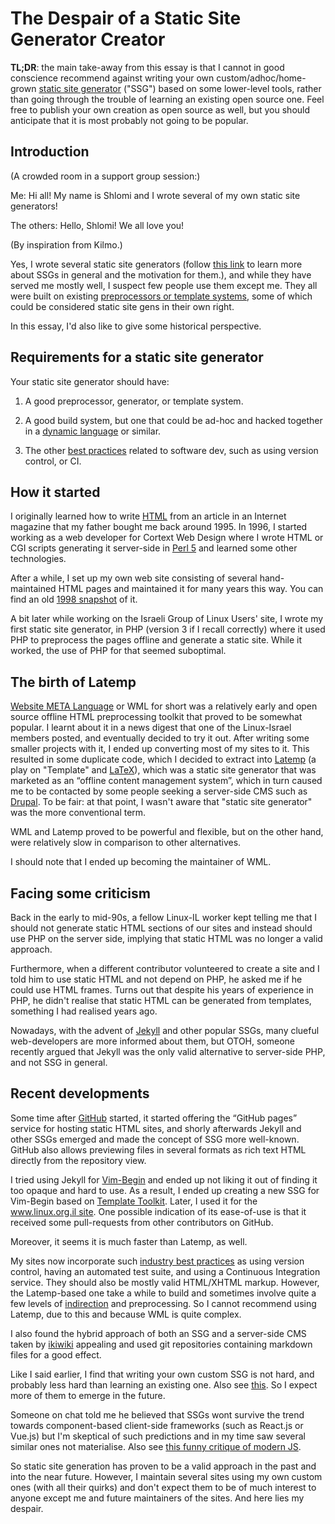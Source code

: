 # The Despair of a Static Site Generator Creator

**TL;DR**: the main take-away from this essay is that I cannot in good
conscience recommend against writing your own custom/adhoc/home-grown
[static site generator](https://davidwalsh.name/introduction-static-site-generators) ("SSG") based on some lower-level tools, rather than going through the trouble
of learning an existing open source one. Feel free to publish your own
creation as open
source as well, but you should anticipate that it is most probably not
going to be popular.

## Introduction

(A crowded room in a support group session:)

Me: Hi all! My name is Shlomi and I wrote several of my own static site generators!

The others: Hello, Shlomi! We all love you!

(By inspiration from Kilmo.)

Yes, I wrote several static site generators (follow [this link](https://davidwalsh.name/introduction-static-site-generators) to learn more about SSGs in general and the motivation for them.), and while they have served me mostly well, I suspect few
people use them except me. They all were built on existing
[preprocessors or template systems](http://www.shlomifish.org/open-source/resources/text-processing-tools/), some of which could be considered static site gens
in their own right.

In this essay, I'd also like to give some historical perspective.

## Requirements for a static site generator

Your static site generator should have:

1. A good preprocessor, generator, or template system.

2. A good build system, but one that could be ad-hoc and hacked together in
a [dynamic language](https://en.wikipedia.org/wiki/Dynamic_programming_language)
or similar.

3. The other [best practices](https://github.com/shlomif/Freenode-programming-channel-FAQ/blob/master/FAQ.mdwn#what-are-some-best-practices-in-programming-that-i-should-adopt) related
to software dev, such as using version control, or CI.

## How it started

I originally learned how to write [HTML](https://en.wikipedia.org/wiki/HTML)
from an article in an Internet magazine that my father bought me back
around 1995. In 1996, I started working as a web developer for Cortext Web
Design where I wrote HTML or CGI scripts generating it server-side in
[Perl 5](https://en.wikipedia.org/wiki/Perl) and learned some other technologies.

After a while, I set up my own web site consisting of several hand-maintained
HTML pages and maintained it for many years this way. You can find an old
[1998 snapshot](http://www.shlomifish.org/meta/old-site-snapshots/) of it.

A bit later while working on the Israeli Group of Linux Users' site, I wrote
my first static site generator, in PHP (version 3 if I recall correctly) where
it used PHP to preprocess the pages offline and generate a static site. While
it worked, the use of PHP for that seemed suboptimal.

## The birth of Latemp

[Website META Language](http://www.shlomifish.org/open-source/projects/website-meta-language/) or WML
for short was a relatively early and open source offline HTML preprocessing
toolkit that proved to be somewhat popular. I learnt about it in a news digest
that one of the Linux-Israel members posted, and eventually decided to try
it out. After writing some smaller projects with it, I ended up converting most
of my sites to it. This resulted in some duplicate code, which I decided to
extract into [Latemp](http://www.shlomifish.org/open-source/projects/latemp/)
(a play on "Template" and [LaTeX](https://en.wikipedia.org/wiki/LaTeX)), which
was a static site generator that was marketed as an “offline content management
system”, which in turn caused me to be contacted by some people seeking
a server-side CMS such as [Drupal](https://en.wikipedia.org/wiki/Drupal). To
be fair: at that point, I wasn't aware that "static site generator" was the
more conventional term.

WML and Latemp proved to be powerful and flexible, but on the other hand,
were relatively slow in comparison to other alternatives.

I should note that I ended up becoming the maintainer of WML.

## Facing some criticism

Back in the early to mid-90s, a fellow Linux-IL worker kept telling me that I
should not generate static HTML sections of our sites and instead should use
PHP on the server side, implying that static HTML was no longer a valid
approach.

Furthermore, when a different contributor volunteered to create a site and I
told him to use static HTML and not depend on PHP, he asked me if he could
use HTML frames. Turns out that despite his years of experience in PHP, he
didn't realise that static HTML can be generated from templates, something I
had realised years ago.

Nowadays, with the advent of [Jekyll](https://en.wikipedia.org/wiki/Jekyll_%28software%29) and other popular SSGs,
many clueful web-developers are more informed about them, but OTOH, someone
recently argued that Jekyll was the only valid alternative to server-side PHP,
and not SSG in general.

## Recent developments

Some time after [GitHub](https://en.wikipedia.org/wiki/GitHub) started, it
started offering the “GitHub pages” service for hosting static HTML sites,
and shorly afterwards Jekyll and other SSGs emerged and made the concept of
SSG more well-known. GitHub also allows previewing files in several formats
as rich text HTML directly from the repository view.

I tried using Jekyll for [Vim-Begin](http://vim.begin-site.org/) and
ended up not liking it out of finding it too opaque and hard to use.
As a result, I ended up creating
a new SSG for Vim-Begin based on [Template Toolkit](https://en.wikipedia.org/wiki/Template_Toolkit). Later, I used it for the [www.linux.org.il site](http://www.linux.org.il/).
One possible indication of its ease-of-use is that it received some
pull-requests from other contributors on GitHub.

Moreover, it seems it is much faster than Latemp, as well.

My sites now incorporate such [industry best practices](https://perlhacks.com/2012/03/you-must-hate-version-control-systems/) as
using version control, having an automated test suite, and using a Continuous
Integration service. They should also be mostly valid HTML/XHTML markup.
However, the Latemp-based one take a while to build and sometimes involve
quite a few levels of [indirection](https://en.wikipedia.org/wiki/Indirection)
and preprocessing. So I cannot recommend using Latemp, due to this and because
WML is quite complex.

I also found the hybrid approach of both an SSG and a server-side CMS taken
by [ikiwiki](https://en.wikipedia.org/wiki/Ikiwiki) appealing and used
git repositories containing markdown files for a good effect.

Like I said earlier, I find that writing your own custom SSG is not hard,
and probably less hard than learning an existing one. Also see
[this](http://www.shlomifish.org/humour/bits/Programs-Every-Programmer-has-Written/). So I expect more of them to emerge in the future.

Someone on chat told me he believed that SSGs wont survive the trend towards
component-based client-side frameworks (such as React.js or Vue.js) but I'm
skeptical of such predictions and in my time saw several similar ones not
materialise. Also see [this funny critique of modern JS](https://hackernoon.com/how-it-feels-to-learn-javascript-in-2016-d3a717dd577f).

So static site generation has proven to be a valid approach in the past
and into the near future. However, I maintain several sites using my own
custom ones (with all their quirks) and don't expect them to be of much
interest to anyone except me and future maintainers of the sites. And here
lies my despair.
